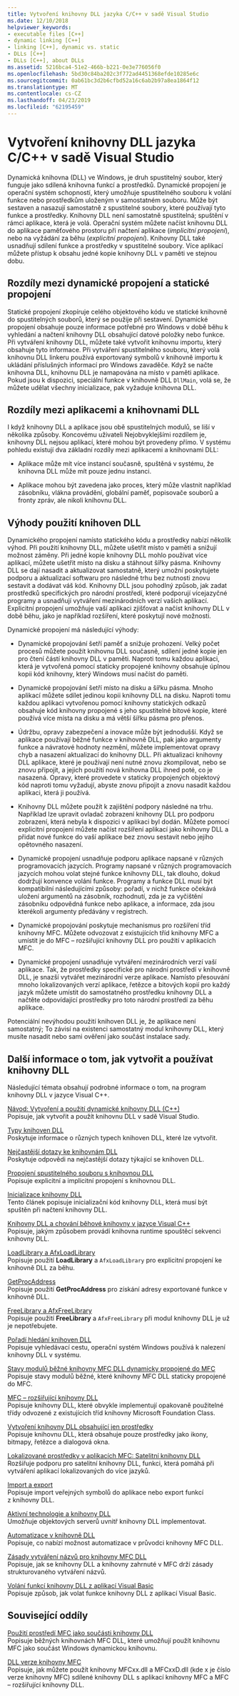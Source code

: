 ```yaml
---
title: Vytvoření knihovny DLL jazyka C/C++ v sadě Visual Studio
ms.date: 12/10/2018
helpviewer_keywords:
- executable files [C++]
- dynamic linking [C++]
- linking [C++], dynamic vs. static
- DLLs [C++]
- DLLs [C++], about DLLs
ms.assetid: 5216bca4-51e2-466b-b221-0e3e776056f0
ms.openlocfilehash: 5bd30c84ba202c3f772ad4451368efde10285e6c
ms.sourcegitcommit: 0ab61bc3d2b6cfbd52a16c6ab2b97a8ea1864f12
ms.translationtype: MT
ms.contentlocale: cs-CZ
ms.lasthandoff: 04/23/2019
ms.locfileid: "62195459"
---
```

# <a name="create-cc-dlls-in-visual-studio"></a>Vytvoření knihovny DLL jazyka C/C++ v sadě Visual Studio

Dynamická knihovna (DLL) ve Windows, je druh spustitelný soubor, který funguje jako sdílená knihovna funkcí a prostředků. Dynamické propojení je operační systém schopností, který umožňuje spustitelného souboru k volání funkce nebo prostředkům uloženým v samostatném souboru. Může být sestaven a nasazují samostatně z spustitelné soubory, které používají tyto funkce a prostředky. Knihovny DLL není samostatně spustitelná; spuštění v rámci aplikace, která je volá. Operační systém můžete načíst knihovnu DLL do aplikace paměťového prostoru při načtení aplikace (*implicitní propojení*), nebo na vyžádání za běhu (*explicitní propojení*). Knihovny DLL také usnadňují sdílení funkce a prostředky v spustitelné soubory. Více aplikací můžete přístup k obsahu jedné kopie knihovny DLL v paměti ve stejnou dobu.

## <a name="differences-between-dynamic-linking-and-static-linking"></a>Rozdíly mezi dynamické propojení a statické propojení

Statické propojení zkopíruje celého objektového kódu ve statické knihovně do spustitelných souborů, který se použije při sestavení. Dynamické propojení obsahuje pouze informace potřebné pro Windows v době běhu k vyhledání a načtení knihovny DLL obsahující datové položky nebo funkce. Při vytváření knihovny DLL, můžete také vytvořit knihovnu importu, který obsahuje tyto informace. Při vytváření spustitelného souboru, který volá knihovnu DLL linkeru používá exportovaný symbolů v knihovně importu k ukládání příslušných informací pro Windows zavaděče. Když se načte knihovna DLL, knihovnu DLL je namapována na místo v paměti aplikace. Pokud jsou k dispozici, speciální funkce v knihovně DLL `DllMain`, volá se, že můžete udělat všechny inicializace, pak vyžaduje knihovna DLL.

<a name="differences-between-applications-and-dlls"></a>

## <a name="differences-between-applications-and-dlls"></a>Rozdíly mezi aplikacemi a knihovnami DLL

I když knihovny DLL a aplikace jsou obě spustitelných modulů, se liší v několika způsoby. Koncovému uživateli Nejobvyklejšími rozdílem je, knihovny DLL nejsou aplikací, které mohou být provedeny přímo. V systému pohledu existují dva základní rozdíly mezi aplikacemi a knihovnami DLL:

- Aplikace může mít více instancí současně, spuštěná v systému, že knihovna DLL může mít pouze jednu instanci.

- Aplikace mohou být zavedena jako proces, který může vlastnit například zásobníku, vlákna provádění, globální paměť, popisovače souborů a fronty zpráv, ale nikoli knihovnu DLL.

<a name="advantages-of-using-dlls"></a>

## <a name="advantages-of-using-dlls"></a>Výhody použití knihoven DLL

Dynamického propojení namísto statického kódu a prostředky nabízí několik výhod. Při použití knihovny DLL, můžete ušetřit místo v paměti a snižují možnost záměny. Při jedné kopie knihovny DLL mohlo používat více aplikací, můžete ušetřit místo na disku a stáhnout šířky pásma. Knihovny DLL se dají nasadit a aktualizovat samostatně, který umožní poskytujete podporu a aktualizací softwaru pro následné trhu bez nutnosti znovu sestavit a dodávat váš kód. Knihovny DLL jsou pohodlný způsob, jak zadat prostředků specifických pro národní prostředí, které podporují vícejazyčné programy a usnadňují vytváření mezinárodních verzí vašich aplikací. Explicitní propojení umožňuje vaší aplikaci zjišťovat a načíst knihovny DLL v době běhu, jako je například rozšíření, které poskytují nové možnosti.

Dynamické propojení má následující výhody:

- Dynamické propojování šetří paměť a snižuje prohození. Velký počet procesů můžete použít knihovnu DLL současně, sdílení jedné kopie jen pro čtení částí knihovny DLL v paměti. Naproti tomu každou aplikaci, která je vytvořená pomocí staticky propojené knihovny obsahuje úplnou kopii kód knihovny, který Windows musí načíst do paměti.

- Dynamické propojování šetří místo na disku a šířku pásma. Mnoho aplikací můžete sdílet jedinou kopii knihovny DLL na disku. Naproti tomu každou aplikaci vytvořenou pomocí knihovny statických odkazů obsahuje kód knihovny propojené s jeho spustitelné bitové kopie, které používá více místa na disku a má větší šířku pásma pro přenos.

- Údržbu, opravy zabezpečení a inovace může být jednodušší. Když se aplikace používají běžné funkce v knihovně DLL, pak jako argumenty funkce a návratové hodnoty nezmění, můžete implementovat opravy chyb a nasazení aktualizací do knihovny DLL. Při aktualizaci knihovny DLL aplikace, které je používají není nutné znovu zkompilovat, nebo se znovu připojit, a jejich použití nová knihovna DLL ihned poté, co je nasazená. Opravy, které provedete v staticky propojených objektový kód naproti tomu vyžadují, abyste znovu připojit a znovu nasadit každou aplikaci, která ji používá.

- Knihovny DLL můžete použít k zajištění podpory následné na trhu. Například lze upravit ovladač zobrazení knihovny DLL pro podporu zobrazení, která nebyla k dispozici v aplikaci byl dodán. Můžete pomocí explicitní propojení můžete načíst rozšíření aplikací jako knihovny DLL a přidat nové funkce do vaší aplikace bez znovu sestavit nebo jejího opětovného nasazení.

- Dynamické propojení usnadňuje podporu aplikace napsané v různých programovacích jazycích. Programy napsané v různých programovacích jazycích mohou volat stejné funkce knihovny DLL, tak dlouho, dokud dodržují konvence volání funkce. Programy a funkce DLL musí být kompatibilní následujícími způsoby: pořadí, v nichž funkce očekává uložení argumentů na zásobník, rozhodnutí, zda je za vyčištění zásobníku odpovědná funkce nebo aplikace, a informace, zda jsou kterékoli argumenty předávány v registrech.

- Dynamické propojování poskytuje mechanismus pro rozšíření tříd knihovny MFC. Můžete odvozovat z existujících tříd knihovny MFC a umístit je do MFC – rozšiřující knihovny DLL pro použití v aplikacích MFC.

- Dynamické propojení usnadňuje vytváření mezinárodních verzí vaší aplikace. Tak, že prostředky specifické pro národní prostředí v knihovně DLL, je snazší vytvářet mezinárodní verze aplikace. Namísto přesouvání mnoho lokalizovaných verzí aplikace, řetězce a bitových kopií pro každý jazyk můžete umístit do samostatného prostředku knihovny DLL a načtěte odpovídající prostředky pro toto národní prostředí za běhu aplikace.

Potenciální nevýhodou použití knihoven DLL je, že aplikace není samostatný; To závisí na existenci samostatný modul knihovny DLL, který musíte nasadit nebo sami ověření jako součást instalace sady.

## <a name="more-information-on-how-to-create-and-use-dlls"></a>Další informace o tom, jak vytvořit a používat knihovny DLL

Následující témata obsahují podrobné informace o tom, na program knihovny DLL v jazyce Visual C++.

[Návod: Vytvoření a použití dynamické knihovny DLL (C++)](walkthrough-creating-and-using-a-dynamic-link-library-cpp.md)<br/>
Popisuje, jak vytvořit a použít knihovnu DLL v sadě Visual Studio.

[Typy knihoven DLL](kinds-of-dlls.md)<br/>
Poskytuje informace o různých typech knihoven DLL, které lze vytvořit.

[Nejčastější dotazy ke knihovnám DLL](dll-frequently-asked-questions.md)<br/>
Poskytuje odpovědi na nejčastější dotazy týkající se knihoven DLL.

[Propojení spustitelného souboru s knihovnou DLL](linking-an-executable-to-a-dll.md)<br/>
Popisuje explicitní a implicitní propojení s knihovnou DLL.

[Inicializace knihovny DLL](run-time-library-behavior.md#initializing-a-dll)<br/>
Tento článek popisuje inicializační kód knihovny DLL, která musí být spuštěn při načtení knihovny DLL.

[Knihovny DLL a chování běhové knihovny v jazyce Visual C++](run-time-library-behavior.md)<br/>
Popisuje, jakým způsobem provádí knihovna runtime spouštěcí sekvenci knihovny DLL.

[LoadLibrary a AfxLoadLibrary](loadlibrary-and-afxloadlibrary.md)<br/>
Popisuje použití **LoadLibrary** a `AfxLoadLibrary` pro explicitní propojení ke knihovně DLL za běhu.

[GetProcAddress](getprocaddress.md)<br/>
Popisuje použití **GetProcAddress** pro získání adresy exportované funkce v knihovně DLL.

[FreeLibrary a AfxFreeLibrary](freelibrary-and-afxfreelibrary.md)<br/>
Popisuje použití **FreeLibrary** a `AfxFreeLibrary` při modul knihovny DLL je už je nepotřebujete.

[Pořadí hledání knihoven DLL](/windows/desktop/Dlls/dynamic-link-library-search-order)<br/>
Popisuje vyhledávací cestu, operační systém Windows používá k nalezení knihovny DLL v systému.

[Stavy modulů běžné knihovny MFC DLL dynamicky propojené do MFC](module-states-of-a-regular-dll-dynamically-linked-to-mfc.md)<br/>
Popisuje stavy modulů běžné, které knihovny MFC DLL staticky propojené do MFC.

[MFC – rozšiřující knihovny DLL](extension-dlls-overview.md)<br/>
Popisuje knihovny DLL, které obvykle implementují opakovaně použitelné třídy odvozené z existujících tříd knihovny Microsoft Foundation Class.

[Vytvoření knihovny DLL obsahující jen prostředky](creating-a-resource-only-dll.md)<br/>
Popisuje knihovnu DLL, která obsahuje pouze prostředky jako ikony, bitmapy, řetězce a dialogová okna.

[Lokalizované prostředky v aplikacích MFC: Satelitní knihovny DLL](localized-resources-in-mfc-applications-satellite-dlls.md)<br/>
Rozšiřuje podporu pro satelitní knihovny DLL, funkci, která pomáhá při vytváření aplikací lokalizovaných do více jazyků.

[Import a export](importing-and-exporting.md)<br/>
Popisuje import veřejných symbolů do aplikace nebo export funkcí z knihovny DLL.

[Aktivní technologie a knihovny DLL](active-technology-and-dlls.md)<br/>
Umožňuje objektových serverů uvnitř knihovny DLL implementovat.

[Automatizace v knihovně DLL](automation-in-a-dll.md)<br/>
Popisuje, co nabízí možnost automatizace v průvodci knihovny MFC DLL.

[Zásady vytváření názvů pro knihovny MFC DLL](../mfc/mfc-library-versions.md#mfc-static-library-naming-conventions)<br/>
Popisuje, jak se knihovny DLL a knihovny zahrnuté v MFC drží zásady strukturovaného vytváření názvů.

[Volání funkcí knihovny DLL z aplikací Visual Basic](calling-dll-functions-from-visual-basic-applications.md)<br/>
Popisuje způsob, jak volat funkce knihovny DLL z aplikací Visual Basic.

## <a name="related-sections"></a>Související oddíly

[Použití prostředí MFC jako součásti knihovny DLL](../mfc/tn011-using-mfc-as-part-of-a-dll.md)<br/>
Popisuje běžných knihovnách MFC DLL, které umožňují použít knihovnu MFC jako součást Windows dynamickou knihovnu.

[DLL verze knihovny MFC](../mfc/tn033-dll-version-of-mfc.md)<br/>
Popisuje, jak můžete použít knihovny MFCxx.dll a MFCxxD.dll (kde x je číslo verze knihovny MFC) sdílené knihovny DLL s aplikací knihovny MFC a MFC – rozšiřující knihovny DLL.

